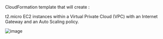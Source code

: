 CloudFormation template that will create :

t2.micro EC2 instances within a Virtual Private Cloud (VPC) with an Internet Gateway and an Auto Scaling policy.



![image](https://user-images.githubusercontent.com/111139456/203423165-fc43900e-da8d-46cb-b467-4c0a41992b01.png)

